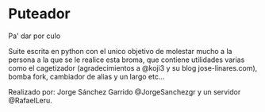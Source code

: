 # Puteador
Pa' dar por culo

Suite escrita en python con el unico objetivo de molestar mucho a la persona a la que se le realice esta broma, 
que contiene utilidades varias como el cagetizador (agradecimientos a @koji3 y su blog jose-linares.com), bomba fork, cambiador
de alias y un largo etc...

Realizado por:
Jorge Sánchez Garrido @JorgeSanchezgr y un servidor @RafaelLeru.
